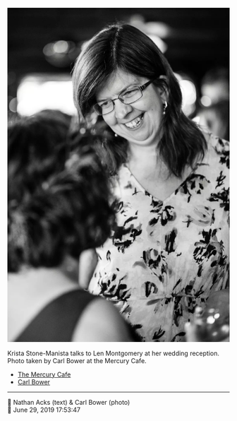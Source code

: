 ![Krista Stone-Manista talks to Ellen Montgomery](assets/8c369fba8537e0740d23225d6270c0ff.webp)

Krista Stone-Manista talks to Len Montgomery at her wedding reception. Photo taken by Carl Bower at the Mercury Cafe.

* [The Mercury Cafe](http://mercurycafe.com)
* [Carl Bower](https://carlbowerphotos.com)

- - - -

<span aria-hidden="true">👥</span> Nathan Acks (text) & Carl Bower (photo)  
<span aria-hidden="true">📅</span> June 29, 2019 17:53:47
